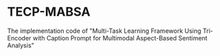 # TECP-MABSA
The implementation code of "Multi-Task Learning Framework Using Tri-Encoder with Caption Prompt for Multimodal Aspect-Based Sentiment Analysis"
